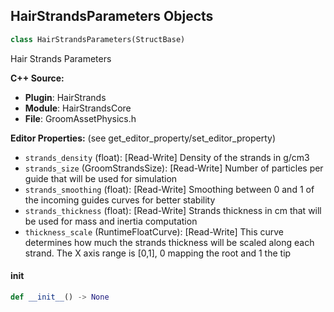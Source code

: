 ## HairStrandsParameters Objects

```python
class HairStrandsParameters(StructBase)
```

Hair Strands Parameters

**C++ Source:**

- **Plugin**: HairStrands
- **Module**: HairStrandsCore
- **File**: GroomAssetPhysics.h

**Editor Properties:** (see get_editor_property/set_editor_property)

- ``strands_density`` (float):  [Read-Write] Density of the strands in g/cm3
- ``strands_size`` (GroomStrandsSize):  [Read-Write] Number of particles per guide that will be used for simulation
- ``strands_smoothing`` (float):  [Read-Write] Smoothing between 0 and 1 of the incoming guides curves for better stability
- ``strands_thickness`` (float):  [Read-Write] Strands thickness in cm that will be used for mass and inertia computation
- ``thickness_scale`` (RuntimeFloatCurve):  [Read-Write] This curve determines how much the strands thickness will be scaled along each strand. 
   The X axis range is [0,1], 0 mapping the root and 1 the tip

<a id="unreal.HairStrandsParameters.__init__"></a>

#### __init__

```python
def __init__() -> None
```

<a id="unreal.HairGroupsPhysics"></a>